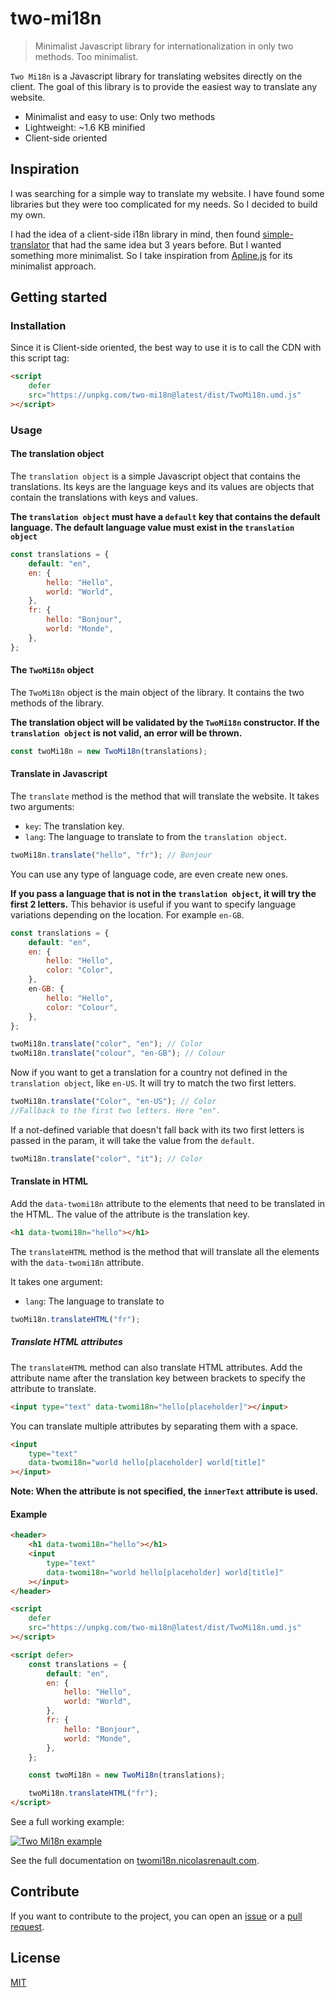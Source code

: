 # two-mi18n

> Minimalist Javascript library for internationalization in only two methods. Too minimalist.

`Two Mi18n` is a Javascript library for translating websites directly on the client.
The goal of this library is to provide the easiest way to translate any website.

-   Minimalist and easy to use: Only two methods
-   Lightweight: ~1.6 KB minified
-   Client-side oriented

## Inspiration

I was searching for a simple way to translate my website. I have found some libraries but they were too complicated for my needs. So I decided to build my own.

I had the idea of a client-side i18n library in mind, then found [simple-translator](https://github.com/andreasremdt/simple-translator) that had the same idea but 3 years before. But I wanted something more minimalist.
So I take inspiration from [Apline.js](https://alpinejs.dev/) for its minimalist approach.

## Getting started

### Installation

Since it is Client-side oriented, the best way to use it is to call the CDN with this script tag:

```html
<script
	defer
	src="https://unpkg.com/two-mi18n@latest/dist/TwoMi18n.umd.js"
></script>
```

### Usage

#### The translation object

The `translation object` is a simple Javascript object that contains the translations. Its keys are the language keys and its values are objects that contain the translations with keys and values.

**The `translation object` must have a `default` key that contains the default language. The default language value must exist in the  `translation object`**

```js
const translations = {
	default: "en",
	en: {
		hello: "Hello",
		world: "World",
	},
	fr: {
		hello: "Bonjour",
		world: "Monde",
	},
};
```

#### The `TwoMi18n` object

The `TwoMi18n` object is the main object of the library. It contains the two methods of the library.

**The translation object will be validated by the `TwoMi18n` constructor. If the `translation object` is not valid, an error will be thrown.**

```js
const twoMi18n = new TwoMi18n(translations);
```

#### Translate in Javascript

The `translate` method is the method that will translate the website. It takes two arguments:

-   `key`: The translation key.
-   `lang`: The language to translate to from the `translation object`. 

```js
twoMi18n.translate("hello", "fr"); // Bonjour
```
You can use any type of language code, are even create new ones.

**If you pass a language that is not in the `translation object`, it will try the first 2 letters.** 
This behavior is useful if you want to specify language variations depending on the location.
For example `en-GB`.

```js
const translations = {
	default: "en",
	en: {
		hello: "Hello",
		color: "Color",
	},
	en-GB: {
		hello: "Hello",
		color: "Colour",
	},
};

twoMi18n.translate("color", "en"); // Color
twoMi18n.translate("colour", "en-GB"); // Colour
```

Now if you want to get a translation for a country not defined in the `translation object`, like `en-US`. It will try to match the two first letters.

```js
twoMi18n.translate("Color", "en-US"); // Color
//Fallback to the first two letters. Here "en".
```

If a not-defined variable that doesn't fall back with its two first letters is passed in the param, it will take the value from the `default`.

```js
twoMi18n.translate("color", "it"); // Color
```

#### Translate in HTML

Add the `data-twomi18n` attribute to the elements that need to be translated in the HTML. The value of the attribute is the translation key.

```html
<h1 data-twomi18n="hello"></h1>
```

The `translateHTML` method is the method that will translate all the elements with the `data-twomi18n` attribute.

It takes one argument:

-   `lang`: The language to translate to

```js
twoMi18n.translateHTML("fr");
```

##### Translate HTML attributes

The `translateHTML` method can also translate HTML attributes. Add the attribute name after the translation key between brackets to specify the attribute to translate.

```html
<input type="text" data-twomi18n="hello[placeholder]"></input>
```

You can translate multiple attributes by separating them with a space.

```html
<input
    type="text"
    data-twomi18n="world hello[placeholder] world[title]"
></input>
```

**Note: When the attribute is not specified, the `innerText` attribute is used.**

#### Example

```html
<header>
	<h1 data-twomi18n="hello"></h1>
    <input
        type="text"
        data-twomi18n="world hello[placeholder] world[title]"
    ></input>
</header>

<script
	defer
	src="https://unpkg.com/two-mi18n@latest/dist/TwoMi18n.umd.js"
></script>

<script defer>
	const translations = {
		default: "en",
		en: {
			hello: "Hello",
			world: "World",
		},
		fr: {
			hello: "Bonjour",
			world: "Monde",
		},
	};

	const twoMi18n = new TwoMi18n(translations);

	twoMi18n.translateHTML("fr");
</script>
```

See a full working example: 

[![Two Mi18n example](https://codesandbox.io/static/img/play-codesandbox.svg)](https://codesandbox.io/p/sandbox/bold-snowflake-tt6chr)

See the full documentation on [twomi18n.nicolasrenault.com](https://twomi18n.nicolasrenault.com/).

## Contribute

If you want to contribute to the project, you can open an [issue](https://github.com/NicolasRenault/two-mi18n/issues/new) or a [pull request](https://github.com/NicolasRenault/two-mi18n/compare).

## License

[MIT](https://github.com/NicolasRenault/two-mi18n/blob/main/LICENSE)
